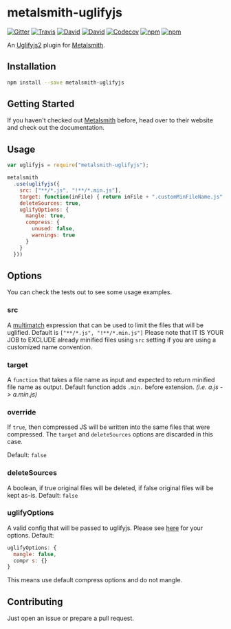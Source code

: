 metalsmith-uglifyjs
===============
[![Gitter](https://img.shields.io/gitter/room/ubenzer/metalsmith-uglifyjs.svg?maxAge=2592000&style=flat-square)](https://gitter.im/ubenzer/metalsmith-uglifyjs)
[![Travis](https://img.shields.io/travis/ubenzer/metalsmith-uglifyjs.svg?maxAge=3600&style=flat-square)](https://travis-ci.org/ubenzer/metalsmith-uglifyjs)
[![David](https://img.shields.io/david/ubenzer/metalsmith-uglifyjs.svg?maxAge=3600&style=flat-square)](https://david-dm.org/ubenzer/metalsmith-uglifyjs)
[![David](https://img.shields.io/david/dev/ubenzer/metalsmith-uglifyjs.svg?maxAge=3600&style=flat-square)](https://david-dm.org/ubenzer/metalsmith-uglifyjs#info=devDependencies)
[![Codecov](https://img.shields.io/codecov/c/github/ubenzer/metalsmith-uglifyjs.svg?maxAge=3600&style=flat-square)](https://codecov.io/gh/ubenzer/metalsmith-uglifyjs)
[![npm](https://img.shields.io/npm/v/metalsmith-uglifyjs.svg?maxAge=3600&style=flat-square)](https://www.npmjs.com/package/metalsmith-uglifyjs)
[![npm](https://img.shields.io/npm/dt/metalsmith-uglifyjs.svg?maxAge=3600&style=flat-square)](https://www.npmjs.com/package/metalsmith-uglifyjs)

An [Uglifyjs2](http://lisperator.net/uglifyjs/) plugin for [Metalsmith](http://metalsmith.io/).

## Installation

```sh
npm install --save metalsmith-uglifyjs
```

## Getting Started

If you haven't checked out [Metalsmith](http://metalsmith.io/) before, head over to their website and check out the
documentation.

## Usage

```js
var uglifyjs = require("metalsmith-uglifyjs");

metalsmith
  .use(uglifyjs({
    src: ["**/*.js", "!**/*.min.js"],
    target: function(inFile) { return inFile + ".customMinFileName.js"; },
    deleteSources: true,
    uglifyOptions: {
      mangle: true,
      compress: {
        unused: false,
        warnings: true
      }
    }
  }))
```

## Options
You can check the tests out to see some usage examples.

### src
A [multimatch](https://www.npmjs.com/package/multimatch) expression that can be used to limit the files
that will be uglified. Default is `["**/*.js", "!**/*.min.js"]` Please note that IT IS YOUR JOB to EXCLUDE
already minified files using `src` setting if you are using a customized name convention.

### target
A `function` that takes a file name as input and expected to return minified file name as output. Default
function adds `.min.` before extension. _(i.e. a.js -> a.min.js)_

### override
If `true`, then compressed JS will be written into the same files that were compressed. The `target`
and `deleteSources` options are discarded in this case.

Default: `false`

### deleteSources
A boolean, if true original files will be deleted, if false original files will be kept as-is. Default: `false`

### uglifyOptions
A valid config that will be passed to uglifyjs. Please see [here](https://github.com/mishoo/UglifyJS2#compressor-options) for your options. Default:
```js
uglifyOptions: {
  mangle: false,
  compr s: {}
}
```
This means use default compress options and do not mangle.

## Contributing
Just open an issue or prepare a pull request.
